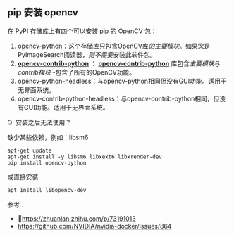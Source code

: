 ## pip 安装 opencv

在 PyPI 存储库上有四个可以安装 pip 的 OpenCV 包：

1. opencv-python：这个存储库只包含OpenCV库*的主要模块*。如果您是PyImageSearch阅读器，*则不需要*安装此软件包。
2. **[opencv-contrib-python](https://link.zhihu.com/?target=https%3A//pypi.org/project/opencv-contrib-python/)** ： **[opencv-contrib-python](https://link.zhihu.com/?target=https%3A//pypi.org/project/opencv-contrib-python/)** 库包含*主要模块*与*contrib模块* -包含了所有的OpenCV功能。
3. opencv-python-headless：与opencv-python相同但没有GUI功能。适用于无界面系统。
4. opencv-contrib-python-headless：与opencv-contrib-python相同，但没有GUI功能。适用于无界面系统。



Q: 安装之后无法使用？

缺少某些依赖，例如：libsm6

```
apt-get update
apt-get install -y libsm6 libxext6 libxrender-dev
pip install opencv-python
```

或直接安装

```bash
apt install libopencv-dev
```



参考：

- https://zhuanlan.zhihu.com/p/73191013
- https://github.com/NVIDIA/nvidia-docker/issues/864

